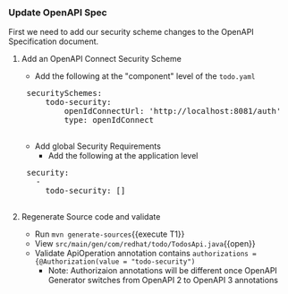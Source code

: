 ### Update OpenAPI Spec

First we need to add our security scheme changes to the OpenAPI Specification document.

1. Add an OpenAPI Connect Security Scheme
    - Add the following at the "component" level of the `todo.yaml`

    <pre class="file" data-filename="todo.yaml" data-target="insert" data-marker="#TODO: Add Security Scheme">
    securitySchemes:
        todo-security:
            openIdConnectUrl: 'http://localhost:8081/auth'
            type: openIdConnect
    </pre>
    - Add global Security Requirements
      - Add the following at the application level
    <pre class="file" data-filename="todo.yaml" data-target="insert" data-marker="#TODO: Add Security Scheme">
    security:
      -
        todo-security: []
    </pre>
2. Regenerate Source code and validate
    - Run `mvn generate-sources`{{execute T1}}
    - View `src/main/gen/com/redhat/todo/TodosApi.java`{{open}}
    - Validate ApiOperation annotation contains `authorizations = {@Authorization(value = "todo-security")`
      - Note: Authorizaion annotations will be different once OpenAPI Generator switches from OpenAPI 2 to OpenAPI 3 annotations
